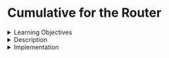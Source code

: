 # Cumulative for the Router
<details><summary>Learning Objectives</summary>

# Learning Objectives for the Router topic.

### Learning Objectives

After completing this module, associates should be able to:
- Use Routers to use output of a previous step to define the next step
- provide structure and consistency around interactions with LLMs
 
</details>
<details><summary>Description</summary>

# Description of the Router topic.

### Router
Routing empowers the creation of non-deterministic chains, where the outcome of a preceding step dictates the subsequent step. This mechanism contributes to establishing a systematic and consistent framework for engaging with LLMs.

To illustrate, consider a scenario where we possess two templates tailored for distinct question types, aiming to select the appropriate template depending on the user input.

```python
from langchain.prompts import PromptTemplate

science_template = """You are a very smart science professor. \
You are great at answering questions about science in a factually correct and fluent manner. \
When you don't know the answer to a question you admit that you don't know.

Here is a question:
{input}"""
science_prompt = PromptTemplate.from_template(science_template)

history_template = """You are a very good historian. You are great at answering history questions. 

Here is a question:
{input}"""
history_prompt = PromptTemplate.from_template(history_template)
```
</details>
<details><summary>Implementation</summary> 

# Implementation for the Router topic

### Router

Achieving this is straightforward through the utilization of a RunnableBranch. Initializing a RunnableBranch involves providing a list of (condition, runnable) pairs alongside a default runnable. This branch determines the appropriate route by evaluating each condition with the input it receives. It chooses the first condition that yields a True result and executes the corresponding runnable associated with that condition using the input.

In the event that none of the provided conditions align, the branch resorts to executing the default runnable.

```python
from langchain.chat_models import ChatOpenAI
from langchain.schema.output_parser import StrOutputParser
from langchain.schema.runnable import RunnableBranch

general_prompt = PromptTemplate.from_template(
    "You are a helpful assistant. Answer the question as accurately as you can.\n\n{input}"
)
prompt_branch = RunnableBranch(
    (lambda x: x["topic"] == "history", history_prompt),
    (lambda x: x["topic"] == "science", science_prompt),
    general_prompt,
)
```
```python
from typing import Literal

from langchain.output_parsers.openai_functions import PydanticAttrOutputFunctionsParser
from langchain.pydantic_v1 import BaseModel
from langchain.utils.openai_functions import convert_pydantic_to_openai_function


class TopicClassifier(BaseModel):
    "Classify the topic of the user question"

    topic: Literal["history", "science", "general"]
    "The topic of the user question. One of 'history', 'science' or 'general'."


classifier_function = convert_pydantic_to_openai_function(TopicClassifier)
llm = ChatOpenAI().bind(
    functions=[classifier_function], function_call={"name": "TopicClassifier"}
)
parser = PydanticAttrOutputFunctionsParser(
    pydantic_schema=TopicClassifier, attr_name="topic"
)
classifier_chain = llm | parser
```
```python
from operator import itemgetter

from langchain.schema.output_parser import StrOutputParser
from langchain.schema.runnable import RunnablePassthrough

final_chain = (
    RunnablePassthrough.assign(topic=itemgetter("input") | classifier_chain)
    | prompt_branch
    | ChatOpenAI()
    | StrOutputParser()
)

final_chain.invoke(
    {
        "input": "Who was the first Roman Emporer?"
    }
)
```
</details>
